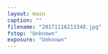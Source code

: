 ```yaml
---
layout: main
caption: ""
filename: "20171116213348.jpg"
fstop: "Unknown"
exposure: "Unknown"
---
```

